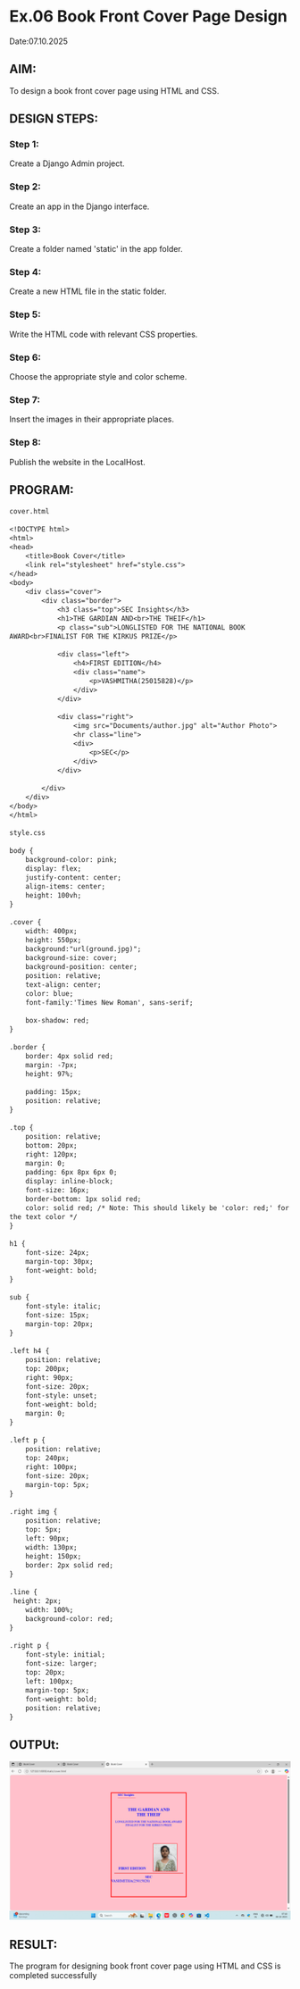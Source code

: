 # Ex.06 Book Front Cover Page Design
 Date:07.10.2025
 ## AIM:
To design a book front cover page using HTML and CSS.

## DESIGN STEPS:

### Step 1:
Create a Django Admin project.

### Step 2:
Create an app in the Django interface.

### Step 3:
Create a folder named 'static' in the app folder.

### Step 4:
Create a new HTML file in the static folder.

### Step 5:
Write the HTML code with relevant CSS properties.

### Step 6:
Choose the appropriate style and color scheme.

### Step 7:
Insert the images in their appropriate places.

### Step 8:
Publish the website in the LocalHost.

## PROGRAM:
```
cover.html

<!DOCTYPE html>
<html>
<head>
    <title>Book Cover</title>
    <link rel="stylesheet" href="style.css">
</head>
<body>
    <div class="cover">
        <div class="border">
            <h3 class="top">SEC Insights</h3>
            <h1>THE GARDIAN AND<br>THE THEIF</h1>
            <p class="sub">LONGLISTED FOR THE NATIONAL BOOK AWARD<br>FINALIST FOR THE KIRKUS PRIZE</p>

            <div class="left">
                <h4>FIRST EDITION</h4>
                <div class="name">
                    <p>VASHMITHA(25015828)</p>
                </div>
            </div>

            <div class="right">
                <img src="Documents/author.jpg" alt="Author Photo">
                <hr class="line">
                <div>
                    <p>SEC</p>
                </div>
            </div>

        </div>
    </div>
</body>
</html>

style.css

body {
    background-color: pink;
    display: flex;
    justify-content: center;
    align-items: center;
    height: 100vh;
}

.cover {
    width: 400px;
    height: 550px;
    background:"url(ground.jpg)";
    background-size: cover;
    background-position: center;
    position: relative;
    text-align: center;
    color: blue;
    font-family:'Times New Roman', sans-serif;

    box-shadow: red;
}

.border {
    border: 4px solid red;
    margin: -7px;
    height: 97%;

    padding: 15px;
    position: relative;
}

.top {
    position: relative;
    bottom: 20px;
    right: 120px;
    margin: 0;
    padding: 6px 8px 6px 0;
    display: inline-block;
    font-size: 16px;
    border-bottom: 1px solid red;
    color: solid red; /* Note: This should likely be 'color: red;' for the text color */
}

h1 {
    font-size: 24px;
    margin-top: 30px;
    font-weight: bold;
}

sub {
    font-style: italic;
    font-size: 15px;
    margin-top: 20px;
}

.left h4 {
    position: relative;
    top: 200px;
    right: 90px;
    font-size: 20px;
    font-style: unset;
    font-weight: bold;
    margin: 0;
}

.left p {
    position: relative;
    top: 240px;
    right: 100px;
    font-size: 20px;
    margin-top: 5px;
}

.right img {
    position: relative;
    top: 5px;
    left: 90px;
    width: 130px;
    height: 150px;
    border: 2px solid red;
}

.line {
 height: 2px;
    width: 100%;
    background-color: red;
}

.right p {
    font-style: initial;
    font-size: larger;
    top: 20px;
    left: 100px;
    margin-top: 5px;
    font-weight: bold;
    position: relative;
}
```
## OUTPUt:
![alt text](<Screenshot (48).png>)
## RESULT:
The program for designing book front cover page using HTML and CSS is completed successfully